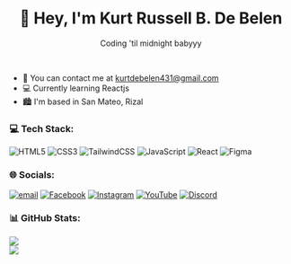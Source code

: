 <h1 align="center">👋 Hey, I'm Kurt Russell B. De Belen </h1> 

<p align="center">Coding 'til midnight babyyy</p>

<br>

* 📧 You can contact me at [kurtdebelen431@gmail.com](mailto:kurtdebelen431@gmail.com)
* 💻  Currently learning Reactjs
* 🏙️  I'm based in San Mateo, Rizal


### 💻 Tech Stack:
![HTML5](https://img.shields.io/badge/html5-%23E34F26.svg?style=flat&logo=html5&logoColor=white) ![CSS3](https://img.shields.io/badge/css3-%231572B6.svg?style=flat&logo=css3&logoColor=white) ![TailwindCSS](https://img.shields.io/badge/tailwindcss-%2338B2AC.svg?style=flat&logo=tailwind-css&logoColor=white) ![JavaScript](https://img.shields.io/badge/javascript-%23323330.svg?style=flat&logo=javascript&logoColor=%23F7DF1E) ![React](https://img.shields.io/badge/react-%2320232a.svg?style=flat&logo=react&logoColor=%2361DAFB) ![Figma](https://img.shields.io/badge/figma-%23F24E1E.svg?style=flat&logo=figma&logoColor=white)

### 🌐 Socials:
[![email](https://img.shields.io/badge/Email-D14836?logo=gmail&logoColor=white)](mailto:kurtdebelen431@gmail.com) [![Facebook](https://img.shields.io/badge/Facebook-%231877F2.svg?logo=Facebook&logoColor=white)](https://facebook.com/kurtrockx) [![Instagram](https://img.shields.io/badge/Instagram-%23E4405F.svg?logo=Instagram&logoColor=white)](https://instagram.com/kurtrdb.exe) [![YouTube](https://img.shields.io/badge/YouTube-%23FF0000.svg?logo=YouTube&logoColor=white)](https://youtube.com/@kurtrockx) 
 [![Discord](https://img.shields.io/badge/Discord-%237289DA.svg?logo=discord&logoColor=white)](https://discord.gg/dummylang)
 
### 📊 GitHub Stats:
![](https://github-readme-stats.vercel.app/api/top-langs/?username=kurtrockx&theme=swift&hide_border=false&include_all_commits=false&count_private=false&layout=compact)<br/>
![](https://nirzak-streak-stats.vercel.app/?user=kurtrockx&theme=swift&hide_border=false)
